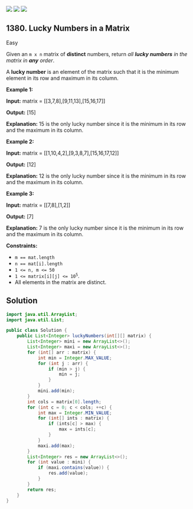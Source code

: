 [![](https://img.shields.io/github/stars/javadev/LeetCode-in-Java?label=Stars&style=flat-square)](https://github.com/javadev/LeetCode-in-Java)
[![](https://img.shields.io/github/forks/javadev/LeetCode-in-Java?label=Fork%20me%20on%20GitHub%20&style=flat-square)](https://github.com/javadev/LeetCode-in-Java/fork)
[![](https://img.shields.io/badge/-LeetCode%20in%20Kotlin-blue?style=flat-square)](https://github.com/javadev/LeetCode-in-Kotlin)

## 1380\. Lucky Numbers in a Matrix

Easy

Given an `m x n` matrix of **distinct** numbers, return _all **lucky numbers** in the matrix in **any** order_.

A **lucky number** is an element of the matrix such that it is the minimum element in its row and maximum in its column.

**Example 1:**

**Input:** matrix = \[\[3,7,8],[9,11,13],[15,16,17]]

**Output:** [15]

**Explanation:** 15 is the only lucky number since it is the minimum in its row and the maximum in its column.

**Example 2:**

**Input:** matrix = \[\[1,10,4,2],[9,3,8,7],[15,16,17,12]]

**Output:** [12]

**Explanation:** 12 is the only lucky number since it is the minimum in its row and the maximum in its column.

**Example 3:**

**Input:** matrix = \[\[7,8],[1,2]]

**Output:** [7]

**Explanation:** 7 is the only lucky number since it is the minimum in its row and the maximum in its column.

**Constraints:**

*   `m == mat.length`
*   `n == mat[i].length`
*   `1 <= n, m <= 50`
*   <code>1 <= matrix[i][j] <= 10<sup>5</sup></code>.
*   All elements in the matrix are distinct.

## Solution

```java
import java.util.ArrayList;
import java.util.List;

public class Solution {
    public List<Integer> luckyNumbers(int[][] matrix) {
        List<Integer> mini = new ArrayList<>();
        List<Integer> maxi = new ArrayList<>();
        for (int[] arr : matrix) {
            int min = Integer.MAX_VALUE;
            for (int j : arr) {
                if (min > j) {
                    min = j;
                }
            }
            mini.add(min);
        }
        int cols = matrix[0].length;
        for (int c = 0; c < cols; ++c) {
            int max = Integer.MIN_VALUE;
            for (int[] ints : matrix) {
                if (ints[c] > max) {
                    max = ints[c];
                }
            }
            maxi.add(max);
        }
        List<Integer> res = new ArrayList<>();
        for (int value : mini) {
            if (maxi.contains(value)) {
                res.add(value);
            }
        }
        return res;
    }
}
```